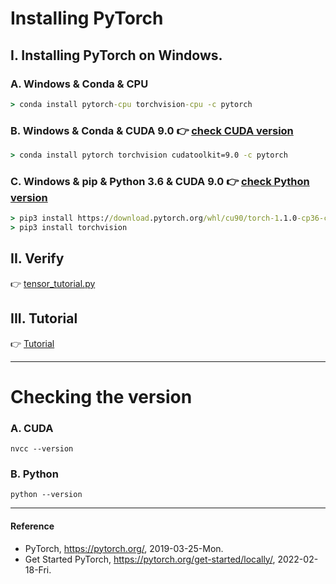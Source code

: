 # Installing PyTorch
## I. Installing PyTorch on Windows.
### A. Windows & Conda & CPU
```cmd
> conda install pytorch-cpu torchvision-cpu -c pytorch
```

### B. Windows & Conda & CUDA 9.0 :point_right: [check CUDA version](https://github.com/inyong37/Vision/edit/master/Install/Pytorch.md#a-cuda)
```cmd
> conda install pytorch torchvision cudatoolkit=9.0 -c pytorch
```

### C. Windows & pip & Python 3.6 & CUDA 9.0 :point_right: [check Python version](https://github.com/inyong37/Vision/edit/master/Install/Pytorch.md#b-python)
```cmd
> pip3 install https://download.pytorch.org/whl/cu90/torch-1.1.0-cp36-cp36m-win_amd64.whl
> pip3 install torchvision
```

## II. Verify
:point_right: [tensor_tutorial.py](https://pytorch.org/tutorials/_downloads/092fba3c36cb2ab226bfdaa78248b310/tensor_tutorial.py)

## III. Tutorial
:point_right: [Tutorial](https://pytorch.org/tutorials/)

----------

# Checking the version
### A. CUDA
```
nvcc --version
```

### B. Python
```
python --version
```

----------

#### Reference
- PyTorch, https://pytorch.org/, 2019-03-25-Mon.
- Get Started PyTorch, https://pytorch.org/get-started/locally/, 2022-02-18-Fri.
